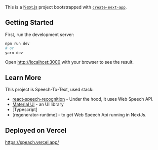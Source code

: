 This is a [Next.js](https://nextjs.org/) project bootstrapped with [`create-next-app`](https://github.com/vercel/next.js/tree/canary/packages/create-next-app).

## Getting Started

First, run the development server:

```bash
npm run dev
# or
yarn dev
```

Open [http://localhost:3000](http://localhost:3000) with your browser to see the result.

## Learn More

This project is Speech-To-Text, used stack:

- [react-speech-recognition](https://www.npmjs.com/package/react-speech-recognition) - Under the hood, it uses Web Speech API.
- [Material UI](https://mui.com/) - an UI library
- [Typescript]
- [regenerator-runtime] - to get Web Speech Api running in NextJs.


## Deployed on Vercel
https://speach.vercel.app/

